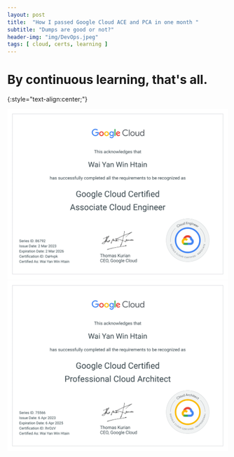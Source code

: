 ```yaml
---
layout: post
title:  "How I passed Google Cloud ACE and PCA in one month "
subtitle: "Dumps are good or not?"
header-img: "img/DevOps.jpeg"
tags: [ cloud, certs, learning ]
---
```



# By continuous learning, that's all.
{:style="text-align:center;"}

[![ace](/img/GCP/ACE.png)](https://www.credential.net/57cc2ca2-86f9-48cc-b213-e18c847bbfa3)
[![pca](/img/GCP/PCA.png)](https://www.credential.net/af4a682f-0c50-4220-8782-993c86d566cb)
